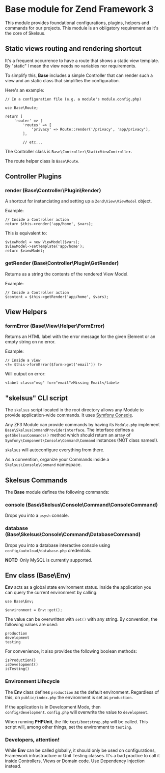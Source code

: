 # Base module for Zend Framework 3

This module provides foundational configurations, plugins, helpers and commands for our projects. This module is an obligatory requirement as it's the core of Skelsus.

## Static views routing and rendering shortcut
It's a frequent occurrence to have a route that shows a static view template. By "static" I mean the view needs no variables nor requirements.

To simplify this, **Base** includes a simple Controller that can render such a view and an static class that simplifies the configuration.

Here's an example:

    // In a configuration file (e.g. a module's module.config.php)
    
    use Base\Route;
    
    return [
        'router' => [
            'routes' => [
                'privacy' => Route::render('/privacy', 'app/privacy'),
            ],
            
            // etc...

The Controller class is `Base\Controller\StaticViewController`.

The route helper class is `Base\Route`.


## Controller Plugins

### render (Base\Controller\Plugin\Render)
A shortcut for instanciating and setting up a `Zend\View\ViewModel` object.

Example:

    // Inside a Controller action
    return $this->render('app/home', $vars);

This is equivalent to:

    $viewModel = new ViewModel($vars);
    $viewModel->setTemplate('app/home');
    return $viewModel;

### getRender (Base\Controller\Plugin\GetRender)
Returns as a string the contents of the rendered View Model.

Example:

    // Inside a Controller action
    $content = $this->getRender('app/home', $vars);


## View Helpers

### formError (Base\View\Helper\FormError)
Returns an HTML label with the error message for the given Element or an empty string on no error.

Example: 

    // Inside a view
    <?= $this->formError($form->get('email')) ?>

Will output on error:

    <label class="msg" for="email">Missing Email</label>


## "skelsus" CLI script
The `skelsus` script located in the root directory allows any Module to provide application-wide commands. It uses [Symfony Console](https://symfony.com/doc/current/components/console.html).

Any ZF3 Module can provide commands by having its `Module.php` implement `Base\SkelsusCommandProviderInterface`. The interface defines a `getSkelsusCommands()` method which should return an array of `Symfony\Component\Console\Command\Command` instances (NOT class names!).

`skelsus` will autoconfigure everything from there.

As a convention, organize your Commands inside a `Skelsus\Console\Command` namespace.

## Skelsus Commands
The **Base** module defines the following commands:

### console (Base\Skelsus\Console\Command\ConsoleCommand)
Drops you into a `psysh` console.

### database (Base\Skelsus\Console\Command\DatabaseCommand)
Drops you into a database interactive console using `config/autoload/database.php` credentials.

**NOTE:** Only MySQL is currently supported.


## Env class (Base\Env)
**Env** acts as a global state environment status. Inside the application you can query the current environment by calling:

    use Base\Env;
    
    $environment = Env::get();

The value can be overwritten with `set()` with any string. By convention, the following values are used:

    production
    development
    testing

For convenience, it also provides the following boolean methods:

    isProduction()
    isDevelopment()
    isTesting()

### Environment Lifecycle
The **Env** class defines `production` as the default environment. Regardless of this, on `public/index.php` the environment is set as `production`.

If the application is in Development Mode, then `config/development.config.php` will overwrite the value to `development`.

When running **PHPUnit**, the file `test/bootstrap.php` will be called. This script will, among other things, set the environment to `testing`.

### Developers, attention!
While **Env** can be called globally, it should only be used on configurations, Framework infrastructure or Unit Testing classes. It's a bad practice to call it inside Controllers, Views or Domain code. Use Dependency Injection instead.
